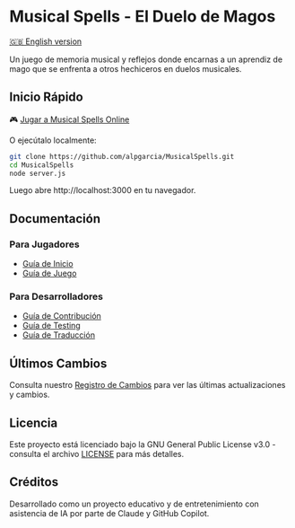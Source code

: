 # Musical Spells - El Duelo de Magos

[🇬🇧 English version](README.md)

Un juego de memoria musical y reflejos donde encarnas a un aprendiz de mago que se enfrenta a otros hechiceros en duelos musicales.

## Inicio Rápido

🎮 [Jugar a Musical Spells Online](https://alpgarcia.github.io/MusicalSpells/)

O ejecútalo localmente:
```bash
git clone https://github.com/alpgarcia/MusicalSpells.git
cd MusicalSpells
node server.js
```

Luego abre http://localhost:3000 en tu navegador.

## Documentación

### Para Jugadores
- [Guía de Inicio](docs/getting-started/getting-started.es.md)
- [Guía de Juego](docs/gameplay/gameplay.es.md)

### Para Desarrolladores
- [Guía de Contribución](docs/development/contributing.es.md)
- [Guía de Testing](docs/development/testing.es.md)
- [Guía de Traducción](docs/translations/translations.es.md)

## Últimos Cambios

Consulta nuestro [Registro de Cambios](CHANGELOG.es.md) para ver las últimas actualizaciones y cambios.

## Licencia

Este proyecto está licenciado bajo la GNU General Public License v3.0 - consulta el archivo [LICENSE](LICENSE) para más detalles.

## Créditos

Desarrollado como un proyecto educativo y de entretenimiento con asistencia de IA por parte de Claude y GitHub Copilot.
